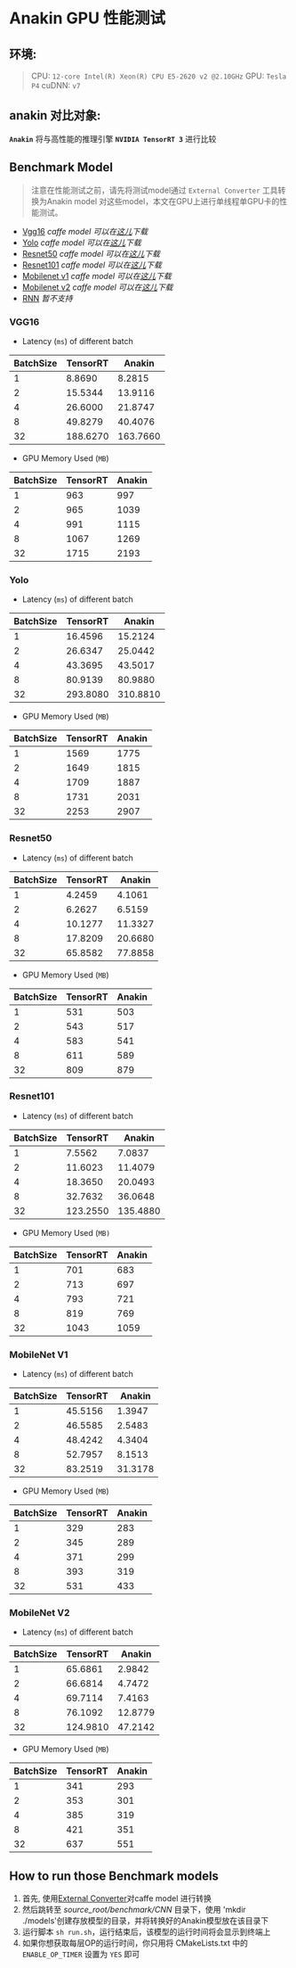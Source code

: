 # Anakin GPU 性能测试

## 环境:

>  CPU: `12-core Intel(R) Xeon(R) CPU E5-2620 v2 @2.10GHz`
>  GPU: `Tesla P4`
>  cuDNN: `v7`


## anakin 对比对象:

**`Anakin`** 将与高性能的推理引擎 **`NVIDIA TensorRT 3`** 进行比较

## Benchmark Model

> 注意在性能测试之前，请先将测试model通过 `External Converter` 工具转换为Anakin model
> 对这些model，本文在GPU上进行单线程单GPU卡的性能测试。

- [Vgg16](#1)   *caffe model 可以在[这儿](https://gist.github.com/jimmie33/27c1c0a7736ba66c2395)下载*
- [Yolo](#2)  *caffe model 可以在[这儿](https://github.com/hojel/caffe-yolo-model)下载*
- [Resnet50](#3)  *caffe model 可以在[这儿](https://github.com/KaimingHe/deep-residual-networks#models)下载*
- [Resnet101](#4)  *caffe model 可以在[这儿](https://github.com/KaimingHe/deep-residual-networks#models)下载*
- [Mobilenet v1](#5)  *caffe model 可以在[这儿](https://github.com/shicai/MobileNet-Caffe)下载*
- [Mobilenet v2](#6)  *caffe model 可以在[这儿](https://github.com/shicai/MobileNet-Caffe)下载*
- [RNN](#7)  *暂不支持*

### <span id = '1'>VGG16 </span>

- Latency (`ms`) of different batch

| BatchSize | TensorRT | Anakin |
| --- | --- | --- |
| 1 | 8.8690 | 8.2815 |
| 2 | 15.5344 | 13.9116 |
| 4 | 26.6000 | 21.8747 |
| 8 | 49.8279 | 40.4076 |
| 32 | 188.6270 | 163.7660 |

- GPU Memory Used (`MB`)

| BatchSize | TensorRT | Anakin |
| --- | --- | --- |
| 1 | 963 | 997 |
| 2 | 965 | 1039 |
| 4 | 991 | 1115 |
| 8 | 1067 | 1269 |
| 32 | 1715 | 2193 |


### <span id = '2'>Yolo </span>

- Latency (`ms`) of different batch

| BatchSize | TensorRT | Anakin |
| --- | --- | --- |
| 1 | 16.4596| 15.2124 |
| 2 | 26.6347| 25.0442 |
| 4 | 43.3695| 43.5017 |
| 8 | 80.9139 | 80.9880 |
| 32 | 293.8080| 310.8810 |

- GPU Memory Used (`MB`)

| BatchSize | TensorRT | Anakin |
| --- | --- | --- |
| 1 | 1569 | 1775 |
| 2 | 1649 | 1815 |
| 4 | 1709 | 1887 |
| 8 | 1731 | 2031 |
| 32 | 2253 | 2907 |

### <span id = '3'> Resnet50 </span>

- Latency (`ms`) of different batch

| BatchSize | TensorRT | Anakin |
| --- | --- | --- |
| 1 | 4.2459   |  4.1061 |
| 2 |  6.2627  |  6.5159 |
| 4 | 10.1277  | 11.3327 |
| 8 | 17.8209  | 20.6680 |
| 32 | 65.8582 | 77.8858 |

- GPU Memory Used (`MB`)

| BatchSize | TensorRT | Anakin |
| --- | --- | --- |
| 1 | 531  | 503 |
| 2 | 543  | 517 |
| 4 | 583 | 541 |
| 8 | 611 | 589 |
| 32 |  809 | 879 |

### <span id = '4'> Resnet101 </span>

- Latency (`ms`) of different batch

| BatchSize | TensorRT | Anakin |
| --- | --- | --- |
| 1 | 7.5562 | 7.0837 |
| 2 | 11.6023 | 11.4079 |
| 4 | 18.3650 | 20.0493 |
| 8 | 32.7632 | 36.0648 |
| 32 | 123.2550 | 135.4880 |

- GPU Memory Used (`MB)`

| BatchSize | TensorRT | Anakin |
| --- | --- | --- |
| 1 | 701  | 683 |
| 2 | 713  | 697 |
| 4 | 793 | 721 |
| 8 | 819 | 769 |
| 32 | 1043 | 1059 |

###  <span id = '5'> MobileNet V1 </span>

- Latency (`ms`) of different batch

| BatchSize | TensorRT | Anakin |
| --- | --- | --- |
| 1 | 45.5156  |  1.3947 |
| 2 |  46.5585  |  2.5483 |
| 4 | 48.4242  | 4.3404 |
| 8 |  52.7957 |  8.1513 |
| 32 | 83.2519 | 31.3178 |

- GPU Memory Used (`MB`)

| BatchSize | TensorRT | Anakin |
| --- | --- | --- |
| 1 | 329  | 283 |
| 2 | 345  | 289 |
| 4 | 371 | 299 |
| 8 | 393 | 319 |
| 32 |  531 | 433 |

###  <span id = '6'> MobileNet V2</span>

- Latency (`ms`) of different batch

| BatchSize | TensorRT | Anakin |
| --- | --- | --- |
| 1 | 65.6861 | 2.9842 |
| 2 | 66.6814 | 4.7472 |
| 4 | 69.7114 | 7.4163 |
| 8 | 76.1092 | 12.8779 |
| 32 | 124.9810 | 47.2142 |

- GPU Memory Used (`MB`)

| BatchSize | TensorRT | Anakin |
| --- | --- | --- |
| 1 | 341 | 293 |
| 2 | 353 | 301 |
| 4 | 385 | 319 |
| 8 | 421 | 351 |
| 32 | 637 | 551 |

## How to run those Benchmark models

1. 首先, 使用[External Converter](./convert_paddle_to_anakin.md)对caffe model 进行转换
2. 然后跳转至 *source_root/benchmark/CNN* 目录下，使用 'mkdir ./models'创建存放模型的目录，并将转换好的Anakin模型放在该目录下
3. 运行脚本 `sh run.sh`，运行结束后，该模型的运行时间将会显示到终端上
4. 如果你想获取每层OP的运行时间，你只用将 CMakeLists.txt 中的`ENABLE_OP_TIMER` 设置为 `YES` 即可
